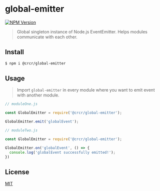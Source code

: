 # global-emitter
[![NPM Version][npm-image]][npm-url]
>Global singleton instance of Node.js EventEmitter. Helps modules communicate with each other.

## Install
```bash
$ npm i @crcr/global-emitter
```

## Usage
>Import `global-emitter` in every module where you want to emit event with another module.
```js
// moduleOne.js

const GlobalEmitter = require('@crcr/global-emitter');

GlobalEmitter.emit('globalEvent');
```

```js
// moduleTwo.js

const GlobalEmitter = require('@crcr/global-emitter');

GlobalEmitter.on('globalEvent', () => {
  console.log('globalEvent successfully emitted!');
})
```

## License
[MIT](LICENSE)

[npm-image]: https://img.shields.io/npm/v/@crcr/global-emitter?style=flat-square
[npm-url]: https://www.npmjs.com/package/@crcr/global-emitter